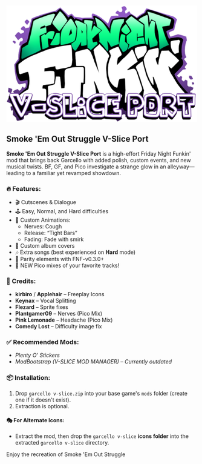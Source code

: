 ![Failed to load image. Womp.](./dump/logoforuhh.png)
## Smoke 'Em Out Struggle V-Slice Port

**Smoke 'Em Out Struggle V-Slice Port** is a high-effort Friday Night Funkin' mod that brings back Garcello with added polish, custom events, and new musical twists. BF, GF, and Pico investigate a strange glow in an alleyway—leading to a familiar yet revamped showdown.

### 🔥 Features:
- 🎬 Cutscenes & Dialogue
- 🕹️ Easy, Normal, and Hard difficulties
- 🧍 Custom Animations:
  - Nerves: Cough
  - Release: “Tight Bars”
  - Fading: Fade with smirk
- 🎵 Custom album covers
- 🎶 Extra songs (best experienced on **Hard** mode)
- 💬 Parity elements with FNF-v0.3.0+
- 🌟 NEW Pico mixes of your favorite tracks!

### 🎨 Credits:
- **kirbiro** / **Applehair** – Freeplay Icons  
- **Keynax** – Vocal Splitting  
- **Flezard** – Sprite fixes  
- **Plantgamer09** – Nerves (Pico Mix)  
- **Pink Lemonade** – Headache (Pico Mix)  
- **Comedy Lost** – Difficulty image fix

### ✅ Recommended Mods:
- *Plenty O' Stickers*  
- *ModBootstrap (V-SLICE MOD MANAGER)* – *Currently outdated*

### 📦 Installation:
1. Drop `garcello v-slice.zip` into your base game's `mods` folder (create one if it doesn't exist).
2. Extraction is optional.

#### 🎭 For Alternate Icons:
- Extract the mod, then drop the `garcello v-slice` **icons folder** into the extracted `garcello v-slice` directory.

Enjoy the recreation of Smoke 'Em Out Struggle
